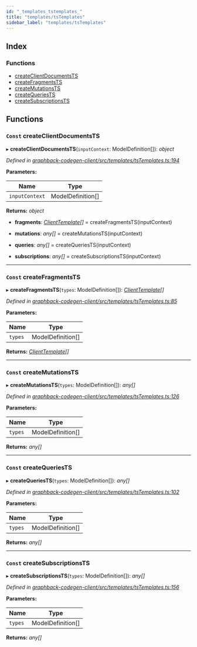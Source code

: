 ```yaml
---
id: "_templates_tstemplates_"
title: "templates/tsTemplates"
sidebar_label: "templates/tsTemplates"
---
```


## Index

### Functions

* [createClientDocumentsTS](_templates_tstemplates_.md#const-createclientdocumentsts)
* [createFragmentsTS](_templates_tstemplates_.md#const-createfragmentsts)
* [createMutationsTS](_templates_tstemplates_.md#const-createmutationsts)
* [createQueriesTS](_templates_tstemplates_.md#const-createqueriests)
* [createSubscriptionsTS](_templates_tstemplates_.md#const-createsubscriptionsts)

## Functions

### `Const` createClientDocumentsTS

▸ **createClientDocumentsTS**(`inputContext`: ModelDefinition[]): *object*

*Defined in [graphback-codegen-client/src/templates/tsTemplates.ts:194](https://github.com/aerogear/graphback/blob/b39280e7/packages/graphback-codegen-client/src/templates/tsTemplates.ts#L194)*

**Parameters:**

Name | Type |
------ | ------ |
`inputContext` | ModelDefinition[] |

**Returns:** *object*

* **fragments**: *[ClientTemplate](../interfaces/_templates_clienttemplates_.clienttemplate.md)[]* = createFragmentsTS(inputContext)

* **mutations**: *any[]* = createMutationsTS(inputContext)

* **queries**: *any[]* = createQueriesTS(inputContext)

* **subscriptions**: *any[]* = createSubscriptionsTS(inputContext)

___

### `Const` createFragmentsTS

▸ **createFragmentsTS**(`types`: ModelDefinition[]): *[ClientTemplate](../interfaces/_templates_clienttemplates_.clienttemplate.md)[]*

*Defined in [graphback-codegen-client/src/templates/tsTemplates.ts:85](https://github.com/aerogear/graphback/blob/b39280e7/packages/graphback-codegen-client/src/templates/tsTemplates.ts#L85)*

**Parameters:**

Name | Type |
------ | ------ |
`types` | ModelDefinition[] |

**Returns:** *[ClientTemplate](../interfaces/_templates_clienttemplates_.clienttemplate.md)[]*

___

### `Const` createMutationsTS

▸ **createMutationsTS**(`types`: ModelDefinition[]): *any[]*

*Defined in [graphback-codegen-client/src/templates/tsTemplates.ts:126](https://github.com/aerogear/graphback/blob/b39280e7/packages/graphback-codegen-client/src/templates/tsTemplates.ts#L126)*

**Parameters:**

Name | Type |
------ | ------ |
`types` | ModelDefinition[] |

**Returns:** *any[]*

___

### `Const` createQueriesTS

▸ **createQueriesTS**(`types`: ModelDefinition[]): *any[]*

*Defined in [graphback-codegen-client/src/templates/tsTemplates.ts:102](https://github.com/aerogear/graphback/blob/b39280e7/packages/graphback-codegen-client/src/templates/tsTemplates.ts#L102)*

**Parameters:**

Name | Type |
------ | ------ |
`types` | ModelDefinition[] |

**Returns:** *any[]*

___

### `Const` createSubscriptionsTS

▸ **createSubscriptionsTS**(`types`: ModelDefinition[]): *any[]*

*Defined in [graphback-codegen-client/src/templates/tsTemplates.ts:156](https://github.com/aerogear/graphback/blob/b39280e7/packages/graphback-codegen-client/src/templates/tsTemplates.ts#L156)*

**Parameters:**

Name | Type |
------ | ------ |
`types` | ModelDefinition[] |

**Returns:** *any[]*
